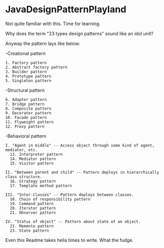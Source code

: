 # JavaDesignPatternPlayland
Not quite familiar with this. Time for learning.

Why does the term "23 types design patterns" sound like an idol unit?

Anyway the pattern lays like below:

  -Creational pattern
  
    1. Factory pattern
    2. Abstract factory pattern
    3. Builder pattern
    4. Prototype pattern
    5. Singleton pattern
  
  -Structural pattern
  
    6. Adapter pattern
    7. Bridge pattern
    8. Composite pattern
    9. Decorator pattern
    10. Facade pattern
    11. Flyweight pattern
    12. Proxy pattern
  
  -Behavioral pattern
  
    I. "Agent in middle" -- Access object through some kind of agent, mediator, etc.
      13. Interpreter pattern
      14. Mediator pattern
      15. Visitor pattern
      
    II. "Between parent and child" -- Pattern deploys in hierarchically class structure.
      16. Strategy pattern
      17. Template method pattern
    
    III. "Inter-Classes" -- Pattern deploys between classes.
      18. Chain of responsibility pattern
      19. Command pattern
      20. Iterator pattern
      21. Observer pattern
    
    IV. "Status of object" -- Pattern about state of an object.
      22. Memento pattern
      23. State pattern
      
Even this Readme takes hella times to write. What the fudge.
